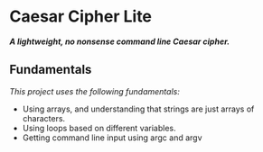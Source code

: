 # Caesar Cipher Lite

**_A lightweight, no nonsense command line Caesar cipher._**

## Fundamentals

_This project uses the following fundamentals:_

- Using arrays, and understanding that strings are just arrays of characters.
- Using loops based on different variables.
- Getting command line input using argc and argv

